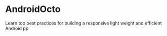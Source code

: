 # AndroidOcto
Learn top best practices for building a responsive light weight and efficient Android pp  
